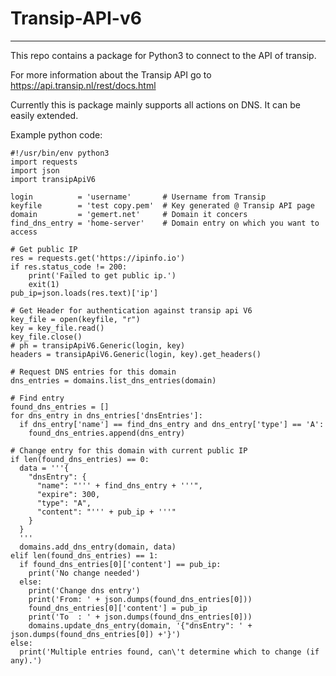 # Transip-API-v6
---
This repo contains a package for Python3 to connect to the API of transip.

For more information about the Transip API go to https://api.transip.nl/rest/docs.html

Currently this is package mainly supports all actions on DNS. It can be easily extended.

Example python code:
<pre><code>#!/usr/bin/env python3
import requests
import json
import transipApiV6

login          = 'username'       # Username from Transip
keyfile        = 'test copy.pem'  # Key generated @ Transip API page
domain         = 'gemert.net'     # Domain it concers
find_dns_entry = 'home-server'    # Domain entry on which you want to access

# Get public IP
res = requests.get('https://ipinfo.io')
if res.status_code != 200:
    print('Failed to get public ip.')
    exit(1)
pub_ip=json.loads(res.text)['ip']

# Get Header for authentication against transip api V6
key_file = open(keyfile, "r")
key = key_file.read()
key_file.close()
# ph = transipApiV6.Generic(login, key)
headers = transipApiV6.Generic(login, key).get_headers()

# Request DNS entries for this domain
dns_entries = domains.list_dns_entries(domain)

# Find entry
found_dns_entries = []
for dns_entry in dns_entries['dnsEntries']:
  if dns_entry['name'] == find_dns_entry and dns_entry['type'] == 'A':
    found_dns_entries.append(dns_entry)

# Change entry for this domain with current public IP
if len(found_dns_entries) == 0:
  data = '''{
    "dnsEntry": {
      "name": "''' + find_dns_entry + '''",
      "expire": 300,
      "type": "A",
      "content": "''' + pub_ip + '''"
    }
  }
  '''
  domains.add_dns_entry(domain, data)
elif len(found_dns_entries) == 1:
  if found_dns_entries[0]['content'] == pub_ip:
    print('No change needed')
  else:
    print('Change dns entry')
    print('From: ' + json.dumps(found_dns_entries[0]))
    found_dns_entries[0]['content'] = pub_ip
    print('To  : ' + json.dumps(found_dns_entries[0]))
    domains.update_dns_entry(domain, '{"dnsEntry": ' + json.dumps(found_dns_entries[0]) +'}')
else:
  print('Multiple entries found, can\'t determine which to change (if any).')

</code></pre>
